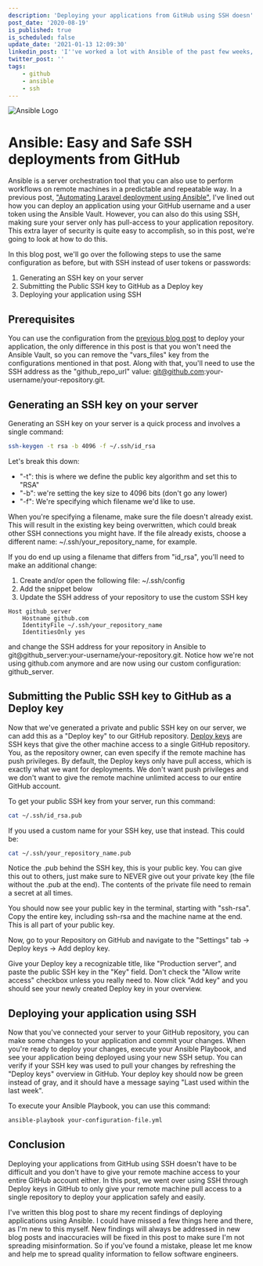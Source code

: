 ```yaml
---
description: 'Deploying your applications from GitHub using SSH doesn''t have to be difficult and you don''t have to give your remote machine access to your entire GitHub account either. In this post, we''re going over using SSH through Deploy keys to only give your remote machine pull access to a single repository to deploy your application safely.'
post_date: '2020-08-19'
is_published: true
is_scheduled: false
update_date: '2021-01-13 12:09:30'
linkedin_post: 'I''ve worked a lot with Ansible of the past few weeks, what a journey it has been so far! I''ve learned to automatically deploy entire platforms across multiple servers with a single command and how to do this predictably and in a repeatable manner. Recently, I''ve found a way to make this even easier (and safer) by using SSH deploy keys in GitHub to give the remote machines access to 1 repository, but only read access. This is perfect for deployment purposes, so I decided to write about what I learned.'
twitter_post: ''
tags:
    - github
    - ansible
    - ssh
---
```

![Ansible Logo](/images/articles/ansible-logo.jpg)
# Ansible: Easy and Safe SSH deployments from GitHub
Ansible is a server orchestration tool that you can also use to perform workflows on remote machines in a predictable and repeatable way. In a previous post, ["Automating Laravel deployment using Ansible"](/articles/automating-laravel-deployment-using-ansible), I've lined out how you can deploy an application using your GitHub username and a user token using the Ansible Vault. However, you can also do this using SSH, making sure your server only has pull-access to your application repository. This extra layer of security is quite easy to accomplish, so in this post, we're going to look at how to do this.

In this blog post, we'll go over the following steps to use the same configuration as before, but with SSH instead of user tokens or passwords:

1. Generating an SSH key on your server
2. Submitting the Public SSH key to GitHub as a Deploy key
3. Deploying your application using SSH

## Prerequisites
You can use the configuration from the [previous blog post](/articles/automating-laravel-deployment-using-ansible) to deploy your application, the only difference in this post is that you won't need the Ansible Vault, so you can remove the "vars_files" key from the configurations mentioned in that post. Along with that, you'll need to use the SSH address as the "github_repo_url" value: git@github.com:your-username/your-repository.git. 

## Generating an SSH key on your server
Generating an SSH key on your server is a quick process and involves a single command:

```bash
ssh-keygen -t rsa -b 4096 -f ~/.ssh/id_rsa 
```

Let's break this down:
- "-t": this is where we define the public key algorithm and set this to "RSA"
-  "-b": we're setting the key size to 4096 bits (don't go any lower)
-  "-f": We're specifying which filename we'd like to use. 

When you're specifying a filename, make sure the file doesn't already exist. This will result in the existing key being overwritten, which could break other SSH connections you might have. If the file already exists, choose a different name: ~/.ssh/your_repository_name, for example.

If you do end up using a filename that differs from "id_rsa", you'll need to make an additional change:

1. Create and/or open the following file: ~/.ssh/config
2. Add the snippet below
3. Update the SSH address of your repository to use the custom SSH key

```
Host github_server
    Hostname github.com
    IdentityFile ~/.ssh/your_repository_name
    IdentitiesOnly yes
```

and change the SSH address for your repository in Ansible to git@github_server:your-username/your-repository.git. Notice how we're not using github.com anymore and are now using our custom configuration: github_server.

## Submitting the Public SSH key to GitHub as a Deploy key
Now that we've generated a private and public SSH key on our server, we can add this as a "Deploy key" to our GitHub repository. [Deploy keys](https://developer.github.com/v3/guides/managing-deploy-keys/#deploy-keys) are SSH keys that give the other machine access to a single GitHub repository. You, as the repository owner, can even specify if the remote machine has push privileges. By default, the Deploy keys only have pull access, which is exactly what we want for deployments. We don't want push privileges and we don't want to give the remote machine unlimited access to our entire GitHub account.

To get your public SSH key from your server, run this command:

```bash
cat ~/.ssh/id_rsa.pub
```

If you used a custom name for your SSH key, use that instead. This could be:

```bash
cat ~/.ssh/your_repository_name.pub
```

Notice the .pub behind the SSH key, this is your public key. You can give this out to others, just make sure to NEVER give out your private key (the file without the .pub at the end). The contents of the private file need to remain a secret at all times. 

You should now see your public key in the terminal, starting with "ssh-rsa". Copy the entire key, including ssh-rsa and the machine name at the end. This is all part of your public key.

Now, go to your Repository on GitHub and navigate to the "Settings" tab -> Deploy keys -> Add deploy key.

Give your Deploy key a recognizable title, like "Production server", and paste the public SSH key in the "Key" field. Don't check the "Allow write access" checkbox unless you really need to. Now click "Add key" and you should see your newly created Deploy key in your overview.

## Deploying your application using SSH
Now that you've connected your server to your GitHub repository, you can make some changes to your application and commit your changes. When you're ready to deploy your changes, execute your Ansible Playbook, and see your application being deployed using your new SSH setup. You can verify if your SSH key was used to pull your changes by refreshing the "Deploy keys" overview in GitHub. Your deploy key should now be green instead of gray, and it should have a message saying "Last used within the last week". 

To execute your Ansible Playbook, you can use this command:

```bash
ansible-playbook your-configuration-file.yml
```

## Conclusion
Deploying your applications from GitHub using SSH doesn't have to be difficult and you don't have to give your remote machine access to your entire GitHub account either. In this post, we went over using SSH through Deploy keys in GitHub to only give your remote machine pull access to a single repository to deploy your application safely and easily.

I've written this blog post to share my recent findings of deploying applications using Ansible. I could have missed a few things here and there, as I'm new to this myself. New findings will always be addressed in new blog posts and inaccuracies will be fixed in this post to make sure I'm not spreading misinformation. So if you've found a mistake, please let me know and help me to spread quality information to fellow software engineers.